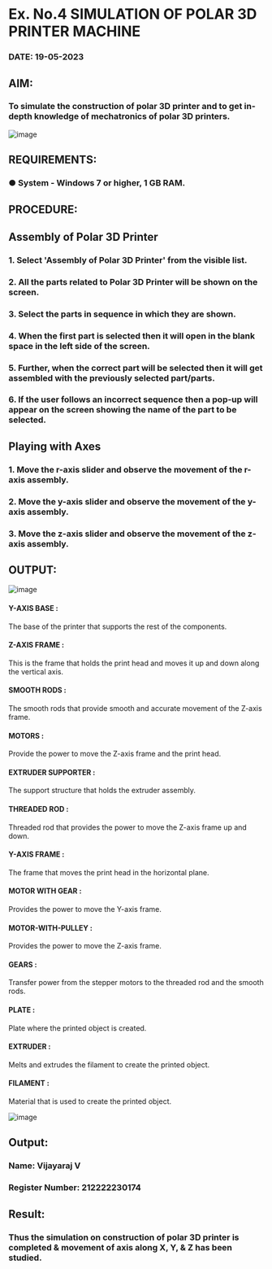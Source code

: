 # Ex. No.4 SIMULATION OF POLAR 3D PRINTER MACHINE

### DATE: 19-05-2023

## AIM:
### To simulate the construction of polar 3D printer and to get in-depth knowledge of mechatronics of polar 3D printers.

![image](https://github.com/Sellakumar1987/Ex.-No.-4---SIMULATION-OF-POLAR-3D-PRINTER-MACHINE/assets/113594316/b551f195-9877-49a2-99bb-a9efcfb3381a)

## REQUIREMENTS:
### ●	System - Windows 7 or higher, 1 GB RAM.

## PROCEDURE:

## Assembly of Polar 3D Printer
### 1.	Select 'Assembly of Polar 3D Printer' from the visible list.
### 2.	All the parts related to Polar 3D Printer will be shown on the screen.
### 3.	Select the parts in sequence in which they are shown.
### 4.	When the first part is selected then it will open in the blank space in the left side of the screen.
### 5.	Further, when the correct part will be selected then it will get assembled with the previously selected part/parts.
### 6.	If the user follows an incorrect sequence then a pop-up will appear on the screen showing the name of the part to be selected.

## Playing with Axes
### 1.	Move the r-axis slider and observe the movement of the r-axis assembly.
### 2.	Move the y-axis slider and observe the movement of the y-axis assembly.
### 3.	Move the z-axis slider and observe the movement of the z-axis assembly.

## OUTPUT:

![image](https://github.com/Sellakumar1987/Ex.-No.-4---SIMULATION-OF-POLAR-3D-PRINTER-MACHINE/assets/113594316/9e41de91-6dcc-4352-ab44-443028d3ac1a)

#### Y-AXIS BASE :
The base of the printer that supports the rest of the components.
#### Z-AXIS FRAME :
This is the frame that holds the print head and moves it up and down along the vertical axis.
#### SMOOTH RODS :
The smooth rods that provide smooth and accurate movement of the Z-axis frame.
#### MOTORS :
Provide the power to move the Z-axis frame and the print head.
#### EXTRUDER SUPPORTER :
The support structure that holds the extruder assembly.
#### THREADED ROD :
Threaded rod that provides the power to move the Z-axis frame up and down.
#### Y-AXIS FRAME :
The frame that moves the print head in the horizontal plane.
#### MOTOR WITH GEAR :
Provides the power to move the Y-axis frame.
#### MOTOR-WITH-PULLEY :
Provides the power to move the Z-axis frame.
#### GEARS :
Transfer power from the stepper motors to the threaded rod and the smooth rods.
#### PLATE :
Plate where the printed object is created.
#### EXTRUDER :
Melts and extrudes the filament to create the printed object.
#### FILAMENT :
Material that is used to create the printed object.

![image](https://github.com/Sellakumar1987/Ex.-No.-4---SIMULATION-OF-POLAR-3D-PRINTER-MACHINE/assets/113594316/88273b69-4e7d-4f42-9115-fb07ac22e4ec)

## Output:

### Name: Vijayaraj V
### Register Number: 212222230174

## Result: 
### Thus the simulation on construction of polar 3D printer is completed & movement of axis along X, Y, & Z has been studied.
